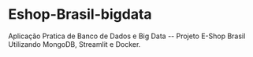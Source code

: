 # Eshop-Brasil-bigdata
Aplicação Pratica de Banco de Dados e Big Data -- Projeto E-Shop Brasil Utilizando MongoDB, Streamlit e Docker.
